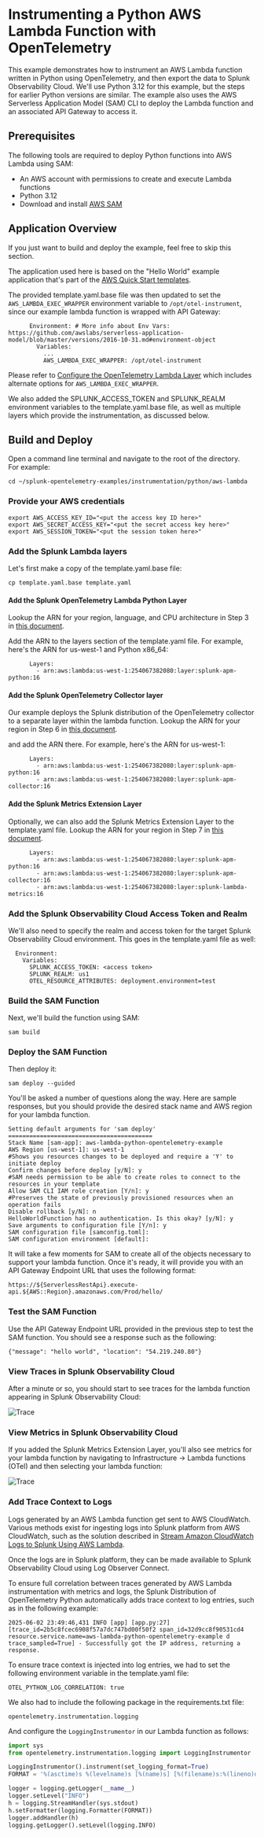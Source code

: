 # Instrumenting a Python AWS Lambda Function with OpenTelemetry

This example demonstrates how to instrument an AWS Lambda function written in
Python using OpenTelemetry, and then export the data to Splunk Observability
Cloud.  We'll use Python 3.12 for this example, but the steps for earlier Python versions
are similar.  The example also uses the AWS Serverless Application Model (SAM)
CLI to deploy the Lambda function and an associated API Gateway to access it.

## Prerequisites

The following tools are required to deploy Python functions into AWS Lambda using SAM:

* An AWS account with permissions to create and execute Lambda functions
* Python 3.12
* Download and install [AWS SAM](https://docs.aws.amazon.com/serverless-application-model/latest/developerguide/install-sam-cli.html)

## Application Overview

If you just want to build and deploy the example, feel free to skip this section.

The application used here is based on the "Hello World" example application that's part of the
[AWS Quick Start templates](https://docs.aws.amazon.com/serverless-application-model/latest/developerguide/using-sam-cli-init.html).

The provided template.yaml.base file was then updated to set the `AWS_LAMBDA_EXEC_WRAPPER` environment
variable to `/opt/otel-instrument`, since our example lambda function is wrapped with API Gateway:

````
      Environment: # More info about Env Vars: https://github.com/awslabs/serverless-application-model/blob/master/versions/2016-10-31.md#environment-object
        Variables:
          ...
          AWS_LAMBDA_EXEC_WRAPPER: /opt/otel-instrument
````

Please refer to [Configure the OpenTelemetry Lambda Layer](https://docs.splunk.com/observability/en/gdi/get-data-in/serverless/aws/otel-lambda-layer/instrumentation/lambda-language-layers.html#configure-the-splunk-opentelemetry-lambda-layer)
which includes alternate options for `AWS_LAMBDA_EXEC_WRAPPER`.

We also added the SPLUNK_ACCESS_TOKEN and SPLUNK_REALM environment variables to the
template.yaml.base file, as well as multiple layers which provide the instrumentation,
as discussed below.

## Build and Deploy

Open a command line terminal and navigate to the root of the directory.  
For example:

````
cd ~/splunk-opentelemetry-examples/instrumentation/python/aws-lambda
````

### Provide your AWS credentials

````
export AWS_ACCESS_KEY_ID="<put the access key ID here>"
export AWS_SECRET_ACCESS_KEY="<put the secret access key here>"
export AWS_SESSION_TOKEN="<put the session token here>"
````

### Add the Splunk Lambda layers

Let's first make a copy of the template.yaml.base file:

````
cp template.yaml.base template.yaml
````

#### Add the Splunk OpenTelemetry Lambda Python Layer

Lookup the ARN for your
region, language, and CPU architecture in Step 3 in [this document](https://docs.splunk.com/observability/en/gdi/get-data-in/serverless/aws/otel-lambda-layer/instrumentation/lambda-language-layers.html#install-the-aws-lambda-layer-for-your-language).

Add the ARN to the layers section of the template.yaml file.  For example, here's the
ARN for us-west-1 and Python x86_64:

````
      Layers:
        - arn:aws:lambda:us-west-1:254067382080:layer:splunk-apm-python:16
````

#### Add the Splunk OpenTelemetry Collector layer

Our example deploys the Splunk distribution of the OpenTelemetry collector
to a separate layer within the lambda function.  Lookup the ARN for your
region in Step 6 in [this document](https://docs.splunk.com/observability/en/gdi/get-data-in/serverless/aws/otel-lambda-layer/instrumentation/lambda-language-layers.html#install-the-aws-lambda-layer-for-your-language).

and add the ARN there.  For example,
here's the ARN for us-west-1:

````
      Layers:
        - arn:aws:lambda:us-west-1:254067382080:layer:splunk-apm-python:16
        - arn:aws:lambda:us-west-1:254067382080:layer:splunk-apm-collector:16
````

#### Add the Splunk Metrics Extension Layer

Optionally, we can also add the Splunk Metrics Extension Layer to the template.yaml file.
Lookup the ARN for your
region in Step 7 in [this document](https://docs.splunk.com/observability/en/gdi/get-data-in/serverless/aws/otel-lambda-layer/instrumentation/lambda-language-layers.html#install-the-aws-lambda-layer-for-your-language).

````
      Layers:
        - arn:aws:lambda:us-west-1:254067382080:layer:splunk-apm-python:16
        - arn:aws:lambda:us-west-1:254067382080:layer:splunk-apm-collector:16
        - arn:aws:lambda:us-west-1:254067382080:layer:splunk-lambda-metrics:16
````

### Add the Splunk Observability Cloud Access Token and Realm

We'll also need to specify the realm and access token for the target
Splunk Observability Cloud environment.  This goes in the template.yaml
file as well:

````
  Environment: 
    Variables:
      SPLUNK_ACCESS_TOKEN: <access token>
      SPLUNK_REALM: us1
      OTEL_RESOURCE_ATTRIBUTES: deployment.environment=test
````

### Build the SAM Function

Next, we'll build the function using SAM:

````
sam build
````
### Deploy the SAM Function

Then deploy it:

````
sam deploy --guided
````

You'll be asked a number of questions along the way.  Here are sample responses,
but you should provide the desired stack name and AWS region for your lambda
function.

````
Setting default arguments for 'sam deploy'
=========================================
Stack Name [sam-app]: aws-lambda-python-opentelemetry-example
AWS Region [us-west-1]: us-west-1
#Shows you resources changes to be deployed and require a 'Y' to initiate deploy
Confirm changes before deploy [y/N]: y
#SAM needs permission to be able to create roles to connect to the resources in your template
Allow SAM CLI IAM role creation [Y/n]: y
#Preserves the state of previously provisioned resources when an operation fails
Disable rollback [y/N]: n
HelloWorldFunction has no authentication. Is this okay? [y/N]: y
Save arguments to configuration file [Y/n]: y
SAM configuration file [samconfig.toml]: 
SAM configuration environment [default]: 
````

It will take a few moments for SAM to create all of the objects necessary to
support your lambda function.  Once it's ready, it will provide you with an API
Gateway Endpoint URL that uses the following format:

````
https://${ServerlessRestApi}.execute-api.${AWS::Region}.amazonaws.com/Prod/hello/
````

### Test the SAM Function

Use the API Gateway Endpoint URL provided in the previous step to test the SAM function.
You should see a response such as the following:

````
{"message": "hello world", "location": "54.219.240.80"}
````

### View Traces in Splunk Observability Cloud

After a minute or so, you should start to see traces for the lambda function
appearing in Splunk Observability Cloud:

![Trace](./images/trace.png)

### View Metrics in Splunk Observability Cloud

If you added the Splunk Metrics Extension Layer, you'll also see metrics for your
lambda function by navigating to Infrastructure -> Lambda functions (OTel) and
then selecting your lambda function:

![Trace](./images/lambda-dashboard.png)

### Add Trace Context to Logs

Logs generated by an AWS Lambda function get sent to AWS CloudWatch.
Various methods exist for ingesting logs into Splunk platform from AWS CloudWatch,
such as the solution described in
[Stream Amazon CloudWatch Logs to Splunk Using AWS Lambda](https://www.splunk.com/en_us/blog/platform/stream-amazon-cloudwatch-logs-to-splunk-using-aws-lambda.html).

Once the logs are in Splunk platform, they can be made available to
Splunk Observability Cloud using Log Observer Connect.

To ensure full correlation between traces generated by AWS Lambda instrumentation with metrics and logs,
the Splunk Distribution of OpenTelemetry Python automatically adds trace context to log entries,
such as in the following example: 

````
2025-06-02 23:49:46,431 INFO [app] [app.py:27] [trace_id=2b5c8fcec6908f57a7dc747bd00f50f2 span_id=32d9cc8f90531cd4 resource.service.name=aws-lambda-python-opentelemetry-example d trace_sampled=True] - Successfully got the IP address, returning a response.
````

To ensure trace context is injected into log entries, we had to set the following
environment variable in the template.yaml file: 

````
OTEL_PYTHON_LOG_CORRELATION: true
````

We also had to include the following package in the requirements.txt file: 

````
opentelemetry.instrumentation.logging
````

And configure the `LoggingInstrumentor` in our Lambda function as follows: 

```python
import sys
from opentelemetry.instrumentation.logging import LoggingInstrumentor

LoggingInstrumentor().instrument(set_logging_format=True)
FORMAT = '%(asctime)s %(levelname)s [%(name)s] [%(filename)s:%(lineno)d] [trace_id=%(otelTraceID)s span_id=%(otelSpanID)s resource.service.name=%(otelServiceName)s d trace_sampled=%(otelTraceSampled)s] - %(message)s'

logger = logging.getLogger(__name__)
logger.setLevel("INFO")
h = logging.StreamHandler(sys.stdout)
h.setFormatter(logging.Formatter(FORMAT))
logger.addHandler(h)
logging.getLogger().setLevel(logging.INFO)
```